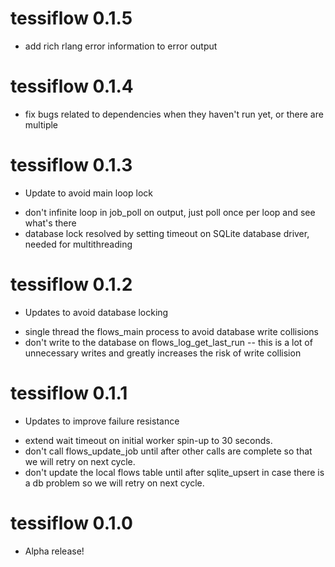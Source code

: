 # tessiflow 0.1.5

* add rich rlang error information to error output

# tessiflow 0.1.4

* fix bugs related to dependencies when they haven't run yet, or there are multiple

# tessiflow 0.1.3

* Update to avoid main loop lock
- don't infinite loop in job_poll on output, just poll once per loop and see what's there
- database lock resolved by setting timeout on SQLite database driver, needed for multithreading

# tessiflow 0.1.2

* Updates to avoid database locking
- single thread the flows_main process to avoid database write collisions
- don't write to the database on flows_log_get_last_run -- this is a lot of unnecessary writes and greatly increases the risk of write collision

# tessiflow 0.1.1

* Updates to improve failure resistance
- extend wait timeout on initial worker spin-up to 30 seconds.
- don't call flows_update_job until after other calls are complete so that we will retry on next cycle.
- don't update the local flows table until after sqlite_upsert in case there is a db problem so we will retry on next cycle.

# tessiflow 0.1.0

* Alpha release!
